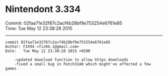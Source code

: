 # Nintendont 3.334
Commit: 02faa71e32f87c2acf4b28bf9e753254e6761e85  
Time: Tue May 12 23:38:28 2015   

-----

```
commit 02faa71e32f87c2acf4b28bf9e753254e6761e85
Author: FIX94 <fix94.1@gmail.com>
Date:   Tue May 12 23:38:28 2015 +0200

    -updated download function to allow https downloads
    -fixed a small bug in Patch31A0 which might've affected a few games
```
